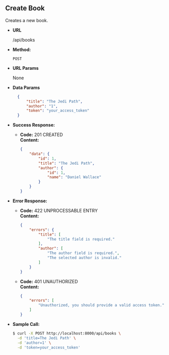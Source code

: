**Create Book**
----
Creates a new book.

* **URL**

  /api/books

* **Method:**
    
  `POST`
  
*  **URL Params**

   None

* **Data Params**

  ``` json
    {
        "title": "The Jedi Path",
        "author": "1",
        "token": "your_access_token"
    }
  ```

* **Success Response:**
  
  * **Code:** 201 CREATED <br />
    **Content:** <br />

    ``` json
    {
        "data": {
            "id": 1,
            "title": "The Jedi Path",
            "author": {
                "id": 1,
                "name": "Daniel Wallace"
            }
        }
    }
    ```
 
* **Error Response:**

  * **Code:** 422 UNPROCESSABLE ENTRY <br />
    **Content:** <br />

    ``` json
    {
        "errors": {
            "title": [
                "The title field is required."
            ],
            "author": [
                "The author field is required.",
                "The selected author is invalid."
            ]
        }
    }
    ```
  
  * **Code:** 401 UNAUTHORIZED <br />
    **Content:** <br />

    ``` json
    {
        "errors": [
            "Unauthorized, you should provide a valid access token."
        ]
    }
    ```

* **Sample Call:**

  ``` bash
  $ curl -X POST http://localhost:8000/api/books \
    -d 'title=The Jedi Path' \
    -d 'author=1' \
    -d 'token=your_access_token'
  ```
